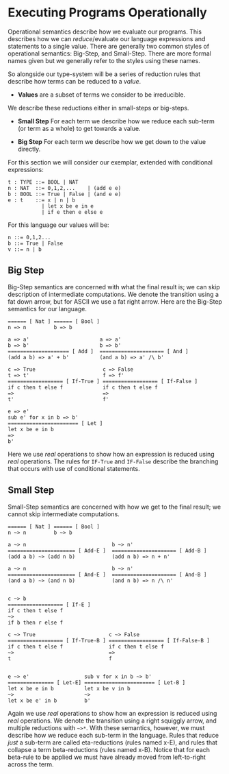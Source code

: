 # Executing Programs Operationally

Operational semantics describe how we evaluate our programs.
This describes how we can *reduce*/evaluate our language expressions and statements to a single value.
There are generally two common styles of operational semantics: Big-Step, and Small-Step.
There are more formal names given but we generally refer to the styles using these names.

So alongside our type-system will be a series of reduction rules that describe how terms can be reduced to a *value*.

+ **Values** are a subset of terms we consider to be irreducible.

We describe these reductions either in small-steps or big-steps.

+ **Small Step** For each term we describe how we reduce each sub-term (or term as a whole) to get towards a value.

+ **Big Step** For each term we describe how we get down to the value directly.


For this section we will consider our exemplar, extended with conditional expressions:

    t : TYPE ::= BOOL | NAT
    n : NAT  ::= 0,1,2,...    | (add e e)
    b : BOOL ::= True | False | (and e e)
    e : t    ::= x | n | b
               | let x be e in e
               | if e then e else e

For this language our values will be:

    n ::= 0,1,2...
    b ::= True | False
    v ::= n | b

## Big Step

Big-Step semantics are concerned with what the final result is; we can skip description of intermediate computations.
We denote the transition using a fat down arrow, but for ASCII we use a fat right arrow.
Here are the Big-Step semantics for our language.

    ====== [ Nat ] ====== [ Bool ]
    n => n         b => b

    a => a'                       a => a'
    b => b'                       b => b'
    ==================== [ Add ]  ===================== [ And ]
    (add a b) => a' + b'          (and a b) => a' /\ b'

    c => True                      c => False
    t => t'                        f => f'
    ================== [ If-True ] ================== [ If-False ]
    if c then t else f             if c then t else f
    =>                             =>
    t'                             f'

    e => e'
    sub e' for x in b => b'
    ======================= [ Let ]
    let x be e in b
    =>
    b'

Here we use *real* operations to show how an expression is reduced using *real* operations.
The rules for `IF-True` and `IF-False` describe the branching that occurs with use of conditional statements.

## Small Step

Small-Step semantics are concerned with how we get to the final result; we cannot skip intermediate computations.

    ====== [ Nat ] ====== [ Bool ]
    n ~> n         b ~> b

    a ~> n                            b ~> n'
    ====================== [ Add-E ]  ===================== [ Add-B ]
    (add a b) ~> (add n b)            (add n b) => n + n'

    a ~> n                            b ~> n'
    ====================== [ And-E ]  ===================== [ And-B ]
    (and a b) ~> (and n b)            (and n b) => n /\ n'


    c ~> b
    ================== [ If-E ]
    if c then t else f
    ~>
    if b then r else f

    c ~> True                        c ~> False
    ================== [ If-True-B ] ================== [ If-False-B ]
    if c then t else f               if c then t else f
    ~>                               =>
    t                                f


    e ~> e'                  sub v for x in b ~> b'
    =============== [ Let-E] ======================= [ Let-B ]
    let x be e in b          let x be v in b
    ~>                       ~>
    let x be e' in b         b'

Again we use *real* operations to show how an expression is reduced using *real* operations.
We denote the transition using a right squiggly arrow, and multiple reductions with `~>*`.
With these semantics, however, we must describe how we reduce each sub-term in the language.
Rules that reduce *just* a sub-term are called eta-reductions (rules named x-E), and rules that collapse a term beta-reductions (rules named x-B).
Notice that for each beta-rule to be applied we must have already moved from left-to-right across the term.
